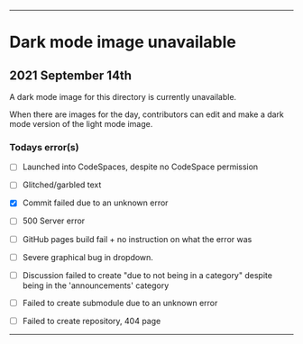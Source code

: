 
***

# Dark mode image unavailable

## 2021 September 14th

A dark mode image for this directory is currently unavailable.

When there are images for the day, contributors can edit and make a dark mode version of the light mode image.

### Todays error(s)

- [ ] Launched into CodeSpaces, despite no CodeSpace permission

- [ ] Glitched/garbled text

- [x] Commit failed due to an unknown error

- [ ] 500 Server error

- [ ] GitHub pages build fail + no instruction on what the error was

- [ ] Severe graphical bug in dropdown.

- [ ] Discussion failed to create "due to not being in a category" despite being in the 'announcements' category

- [ ] Failed to create submodule due to an unknown error

- [ ] Failed to create repository, 404 page

***
